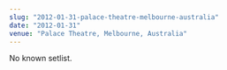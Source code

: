 ```yaml
---
slug: "2012-01-31-palace-theatre-melbourne-australia"
date: "2012-01-31"
venue: "Palace Theatre, Melbourne, Australia"
---
```


No known setlist.
